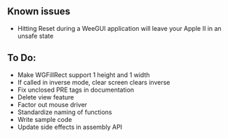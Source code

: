 
Known issues
------------

- Hitting Reset during a WeeGUI application will leave your Apple II in an unsafe state


To Do:
------

- Make WGFillRect support 1 height and 1 width
- If called in inverse mode, clear screen clears inverse
- Fix unclosed PRE tags in documentation
- Delete view feature
- Factor out mouse driver
- Standardize naming of functions
- Write sample code
- Update side effects in assembly API
